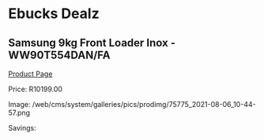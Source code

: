 
# Ebucks Dealz
## Samsung 9kg Front Loader Inox - WW90T554DAN/FA
[Product Page](https://www.ebucks.com/web/shop/productSelected.do?prodId=1209564720&catId=704981826)

Price: R10199.00

Image: /web/cms/system/galleries/pics/prodimg/75775_2021-08-06_10-44-57.png

Savings: 


	